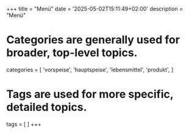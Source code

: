 +++
title = "Menü"
date = '2025-05-02T15:11:49+02:00'
description = "Menü"
# Categories are generally used for broader, top-level topics.
categories = [
 'vorspeise',
 'hauptspeise',
 'lebensmittel',
 'produkt',
]
# Tags are used for more specific, detailed topics.
tags = [
]
+++

